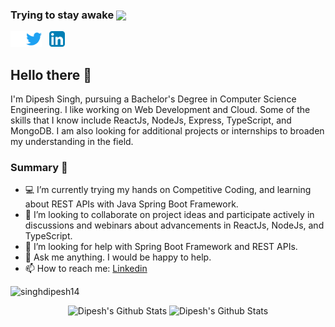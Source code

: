### Trying to stay awake <img src="https://media.giphy.com/media/h741oEMnAUIILdX0kU/giphy.gif" width="50" align ="center">

<p>
<a href="https://github.com/singhdipesh14">
  <img align="left" alt="Dipesh's Github" width="25" src="/resources/github.png" />
</a>

<a href="https://twitter.com/DipeshS33865964"><img width="25" height="25" src="/resources/twitter.svg"></a>
&nbsp;
<a href="https://www.linkedin.com/in/singhdipesh14"><img width="25" height="25" src="/resources/linkedin.svg"></a>
&nbsp;

</p>

## Hello there 👋

I'm Dipesh Singh, pursuing a Bachelor's Degree in Computer Science Engineering. I like working on Web Development and Cloud. Some of the skills that I know include ReactJs, NodeJs, Express, TypeScript, and MongoDB. I am also looking for additional projects or internships to broaden my understanding in the field.

### Summary 👨‍

- 💻 I’m currently trying my hands on Competitive Coding, and learning about REST APIs with Java Spring Boot Framework.
- 👯 I’m looking to collaborate on project ideas and participate actively in discussions and webinars about advancements in ReactJs, NodeJs, and TypeScript.
- 🤔 I’m looking for help with Spring Boot Framework and REST APIs.
- 💬 Ask me anything. I would be happy to help.
- 📫 How to reach me: [Linkedin](https://www.linkedin.com/in/singhdipesh14/)

<p align="left"> <img src="https://komarev.com/ghpvc/?username=singhdipesh14&label=Profile Views&color=blue&style=plastic" alt="singhdipesh14" /> </p>

<p align="center">
  <img width="48%" src="https://github-readme-stats.vercel.app/api?username=singhdipesh14&show_icons=true&theme=tokyonight" alt="Dipesh's Github Stats" />
  <img width="48%" src="https://github-readme-streak-stats.herokuapp.com/?user=singhdipesh14&theme=tokyonight" alt="Dipesh's Github Stats" />
</p>
